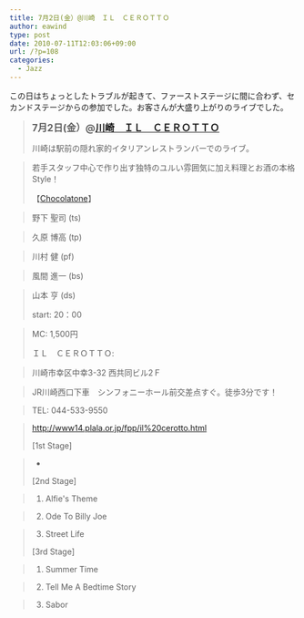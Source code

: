 ```yaml
---
title: 7月2日(金）@川崎　ＩＬ　ＣＥＲＯＴＴＯ
author: eawind
type: post
date: 2010-07-11T12:03:06+09:00
url: /?p=108
categories:
  - Jazz
---
```

この日はちょっとしたトラブルが起きて、ファーストステージに間に合わず、セカンドステージからの参加でした。お客さんが大盛り上がりのライブでした。

> <big><strong>7月2日(金）@<a href="http://www14.plala.or.jp/fpp/il%20cerotto.html" target="_blank">川崎　ＩＬ　ＣＥＲＯＴＴＯ</a></strong></big>
>
> 川崎は駅前の隠れ家的イタリアンレストランバーでのライブ。

> 若手スタッフ中心で作り出す独特のユルい雰囲気に加え料理とお酒の本格Style！
>
> 【[Chocolatone][1]】

> 野下 聖司 (ts)

> 久原 博高 (tp)

> 川村 健 (pf)

> 風間 進一 (bs)

> 山本 亨 (ds)
>
> start: 20：00

> MC: 1,500円
>
> ＩＬ　ＣＥＲＯＴＴＯ:

> 川崎市幸区中幸3-32 西共同ビル2Ｆ

> JR川崎西口下車　シンフォニーホール前交差点すぐ。徒歩3分です！

> TEL: 044-533-9550

> <a href="http://www14.plala.or.jp/fpp/il%20cerotto.html" target="_blank">http://www14.plala.or.jp/fpp/il%20cerotto.html</a>
>
> [1st Stage]

> -
>
> [2nd Stage]

> 1. Alfie's Theme

> 2. Ode To Billy Joe

> 3. Street Life
>
> [3rd Stage]

> 1. Summer Time

> 2. Tell Me A Bedtime Story

> 3. Sabor

 [1]: http://www.eawind.net/?page_id=930
